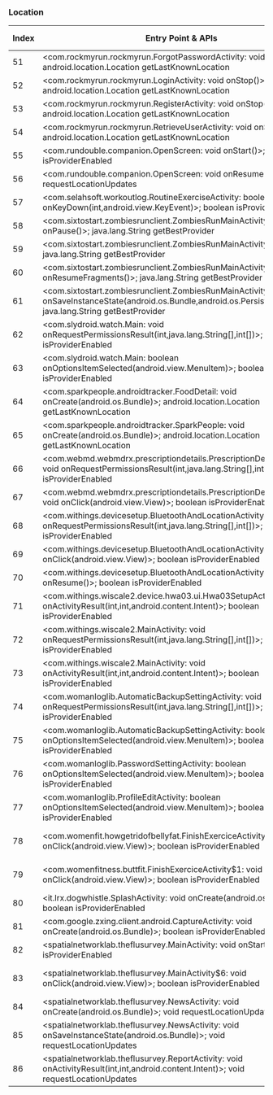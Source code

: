 ### Location
| Index | Entry Point & APIs | Screen shot | Resource id | Label |
| ------------- | ------------- | ------------- |-------------|-------------|
| 51 | <com.rockmyrun.rockmyrun.ForgotPasswordActivity: void onStop()>; android.location.Location getLastKnownLocation | ![](F:\COSMOS\output\py\Play_win8\Health_Fitness\com.rockmyrun.rockmyrun\com.rockmyrun.rockmyrun.ForgotPasswordActivity.png) |  | D |
| 52 | <com.rockmyrun.rockmyrun.LoginActivity: void onStop()>; android.location.Location getLastKnownLocation | ![](F:\COSMOS\output\py\Play_win8\Health_Fitness\com.rockmyrun.rockmyrun\com.rockmyrun.rockmyrun.LoginActivity.png) |  | F |
| 53 | <com.rockmyrun.rockmyrun.RegisterActivity: void onStop()>; android.location.Location getLastKnownLocation | ![](F:\COSMOS\output\py\Play_win8\Health_Fitness\com.rockmyrun.rockmyrun\com.rockmyrun.rockmyrun.RegisterActivity.png) |  | F |
| 54 | <com.rockmyrun.rockmyrun.RetrieveUserActivity: void onStop()>; android.location.Location getLastKnownLocation | ![](F:\COSMOS\output\py\Play_win8\Health_Fitness\com.rockmyrun.rockmyrun\com.rockmyrun.rockmyrun.RetrieveUserActivity.png) |  | F |
| 55 | <com.rundouble.companion.OpenScreen: void onStart()>; boolean isProviderEnabled | ![](F:\COSMOS\output\py\Play_win8\Health_Fitness\com.rundouble.companion\com.rundouble.companion.OpenScreen.png) |  | F |
| 56 | <com.rundouble.companion.OpenScreen: void onResume()>; void requestLocationUpdates | ![](F:\COSMOS\output\py\Play_win8\Health_Fitness\com.rundouble.companion\com.rundouble.companion.OpenScreen.png) |  | F |
| 57 | <com.selahsoft.workoutlog.RoutineExerciseActivity: boolean onKeyDown(int,android.view.KeyEvent)>; boolean isProviderEnabled | ![](F:\COSMOS\output\py\Play_win8\Health_Fitness\com.selahsoft.workoutlog\com.selahsoft.workoutlog.RoutineExerciseActivity.png) |  | |
| 58 | <com.sixtostart.zombiesrunclient.ZombiesRunMainActivity: void onPause()>; java.lang.String getBestProvider | ![](F:\COSMOS\output\py\Play_win8\Health_Fitness\com.sixtostart.zombiesrunclient\com.sixtostart.zombiesrunclient.ZombiesRunMainActivity.png) |  | |
| 59 | <com.sixtostart.zombiesrunclient.ZombiesRunMainActivity: void <init>()>; java.lang.String getBestProvider | ![](F:\COSMOS\output\py\Play_win8\Health_Fitness\com.sixtostart.zombiesrunclient\com.sixtostart.zombiesrunclient.ZombiesRunMainActivity.png) |  | |
| 60 | <com.sixtostart.zombiesrunclient.ZombiesRunMainActivity: void onResumeFragments()>; java.lang.String getBestProvider | ![](F:\COSMOS\output\py\Play_win8\Health_Fitness\com.sixtostart.zombiesrunclient\com.sixtostart.zombiesrunclient.ZombiesRunMainActivity.png) |  | |
| 61 | <com.sixtostart.zombiesrunclient.ZombiesRunMainActivity: void onSaveInstanceState(android.os.Bundle,android.os.PersistableBundle)>; java.lang.String getBestProvider | ![](F:\COSMOS\output\py\Play_win8\Health_Fitness\com.sixtostart.zombiesrunclient\com.sixtostart.zombiesrunclient.ZombiesRunMainActivity.png) |  | |
| 62 | <com.slydroid.watch.Main: void onRequestPermissionsResult(int,java.lang.String[],int[])>; boolean isProviderEnabled | ![](F:\COSMOS\output\py\Play_win8\Health_Fitness\com.slydroid.watch\com.slydroid.watch.Main.png) |  | T |
| 63 | <com.slydroid.watch.Main: boolean onOptionsItemSelected(android.view.MenuItem)>; boolean isProviderEnabled | ![](F:\COSMOS\output\py\Play_win8\Health_Fitness\com.slydroid.watch\com.slydroid.watch.Main.png) |  | T |
| 64 | <com.sparkpeople.androidtracker.FoodDetail: void onCreate(android.os.Bundle)>; android.location.Location getLastKnownLocation | ![](F:\COSMOS\output\py\Play_win8\Health_Fitness\com.sparkpeople.androidtracker\com.sparkpeople.androidtracker.FoodDetail.png) |  | D |
| 65 | <com.sparkpeople.androidtracker.SparkPeople: void onCreate(android.os.Bundle)>; android.location.Location getLastKnownLocation | ![](F:\COSMOS\output\py\Play_win8\Health_Fitness\com.sparkpeople.androidtracker\com.sparkpeople.androidtracker.SparkPeople.png) |  | F |
| 66 | <com.webmd.webmdrx.prescriptiondetails.PrescriptionDetailsActivity: void onRequestPermissionsResult(int,java.lang.String[],int[])>; boolean isProviderEnabled | ![](F:\COSMOS\output\py\Play_win8\Health_Fitness\com.webmd.webmdrx\com.webmd.webmdrx.prescriptiondetails.PrescriptionDetailsActivity.png) |  | D |
| 67 | <com.webmd.webmdrx.prescriptiondetails.PrescriptionDetailsActivity: void onClick(android.view.View)>; boolean isProviderEnabled | ![](F:\COSMOS\output\py\Play_win8\Health_Fitness\com.webmd.webmdrx\com.webmd.webmdrx.prescriptiondetails.PrescriptionDetailsActivity.png) |  | D |
| 68 | <com.withings.devicesetup.BluetoothAndLocationActivity: void onRequestPermissionsResult(int,java.lang.String[],int[])>; boolean isProviderEnabled | ![](F:\COSMOS\output\py\Play_win8\Health_Fitness\com.withings.wiscale2\com.withings.devicesetup.BluetoothAndLocationActivity.png) |  | T |
| 69 | <com.withings.devicesetup.BluetoothAndLocationActivity: void onClick(android.view.View)>; boolean isProviderEnabled | ![](F:\COSMOS\output\py\Play_win8\Health_Fitness\com.withings.wiscale2\com.withings.devicesetup.BluetoothAndLocationActivity.png) |  | T |
| 70 | <com.withings.devicesetup.BluetoothAndLocationActivity: void onResume()>; boolean isProviderEnabled | ![](F:\COSMOS\output\py\Play_win8\Health_Fitness\com.withings.wiscale2\com.withings.devicesetup.BluetoothAndLocationActivity.png) |  | T |
| 71 | <com.withings.wiscale2.device.hwa03.ui.Hwa03SetupActivity: void onActivityResult(int,int,android.content.Intent)>; boolean isProviderEnabled | ![](F:\COSMOS\output\py\Play_win8\Health_Fitness\com.withings.wiscale2\com.withings.wiscale2.device.hwa03.ui.Hwa03SetupActivity.png) |  | |
| 72 | <com.withings.wiscale2.MainActivity: void onRequestPermissionsResult(int,java.lang.String[],int[])>; boolean isProviderEnabled | ![](F:\COSMOS\output\py\Play_win8\Health_Fitness\com.withings.wiscale2\com.withings.wiscale2.MainActivity.png) |  | T |
| 73 | <com.withings.wiscale2.MainActivity: void onActivityResult(int,int,android.content.Intent)>; boolean isProviderEnabled | ![](F:\COSMOS\output\py\Play_win8\Health_Fitness\com.withings.wiscale2\com.withings.wiscale2.MainActivity.png) |  | T |
| 74 | <com.womanloglib.AutomaticBackupSettingActivity: void onRequestPermissionsResult(int,java.lang.String[],int[])>; boolean isProviderEnabled | ![](F:\COSMOS\output\py\Play_win8\Health_Fitness\com.womanlog\com.womanloglib.AutomaticBackupSettingActivity.png) |  | |
| 75 | <com.womanloglib.AutomaticBackupSettingActivity: boolean onOptionsItemSelected(android.view.MenuItem)>; boolean isProviderEnabled | ![](F:\COSMOS\output\py\Play_win8\Health_Fitness\com.womanlog\com.womanloglib.AutomaticBackupSettingActivity.png) |  | |
| 76 | <com.womanloglib.PasswordSettingActivity: boolean onOptionsItemSelected(android.view.MenuItem)>; boolean isProviderEnabled | ![](F:\COSMOS\output\py\Play_win8\Health_Fitness\com.womanlog\com.womanloglib.PasswordSettingActivity.png) |  | D |
| 77 | <com.womanloglib.ProfileEditActivity: boolean onOptionsItemSelected(android.view.MenuItem)>; boolean isProviderEnabled | ![](F:\COSMOS\output\py\Play_win8\Health_Fitness\com.womanlog\com.womanloglib.ProfileEditActivity.png) |  |  |
| 78 | <com.womenfit.howgetridofbellyfat.FinishExerciceActivity$1: void onClick(android.view.View)>; boolean isProviderEnabled | ![](F:\COSMOS\output\py\Play_win8\Health_Fitness\com.womenfit.howgetridofbellyfat\com.womenfit.howgetridofbellyfat.FinishExerciceActivity.png) | {'2131558533': <sensitive_component.SensitiveComponent.SensitiveView object at 0x0000012524205FD0>} | D |
| 79 | <com.womenfitness.buttfit.FinishExerciceActivity$1: void onClick(android.view.View)>; boolean isProviderEnabled | ![](F:\COSMOS\output\py\Play_win8\Health_Fitness\com.womenfitness.buttfit\com.womenfitness.buttfit.FinishExerciceActivity.png) | {'2131558529': <sensitive_component.SensitiveComponent.SensitiveView object at 0x0000012523EA8AC8>} | |
| 80 | <it.lrx.dogwhistle.SplashActivity: void onCreate(android.os.Bundle)>; boolean isProviderEnabled | ![](F:\COSMOS\output\py\Play_win8\Health_Fitness\it.lrx.dogtitaniumwhistle\it.lrx.dogwhistle.SplashActivity.png) |  | F |
| 81 | <com.google.zxing.client.android.CaptureActivity: void onCreate(android.os.Bundle)>; boolean isProviderEnabled | ![](F:\COSMOS\output\py\Play_win8\Health_Fitness\me.rtrt.app2\com.google.zxing.client.android.CaptureActivity.png) |  | F |
| 82 | <spatialnetworklab.theflusurvey.MainActivity: void onStart()>; boolean isProviderEnabled | ![](F:\COSMOS\output\py\Play_win8\Health_Fitness\spatialnetworklab.theflusurvey\spatialnetworklab.theflusurvey.MainActivity.png) |  | F |
| 83 | <spatialnetworklab.theflusurvey.MainActivity$6: void onClick(android.view.View)>; boolean isProviderEnabled | ![](F:\COSMOS\output\py\Play_win8\Health_Fitness\spatialnetworklab.theflusurvey\spatialnetworklab.theflusurvey.MainActivity.png) | {'2131558690': <sensitive_component.SensitiveComponent.SensitiveView object at 0x0000012523CD9630>} | F |
| 84 | <spatialnetworklab.theflusurvey.NewsActivity: void onCreate(android.os.Bundle)>; void requestLocationUpdates | ![](F:\COSMOS\output\py\Play_win8\Health_Fitness\spatialnetworklab.theflusurvey\spatialnetworklab.theflusurvey.NewsActivity.png) |  | D |
| 85 | <spatialnetworklab.theflusurvey.NewsActivity: void onSaveInstanceState(android.os.Bundle)>; void requestLocationUpdates | ![](F:\COSMOS\output\py\Play_win8\Health_Fitness\spatialnetworklab.theflusurvey\spatialnetworklab.theflusurvey.NewsActivity.png) |  | D |
| 86 | <spatialnetworklab.theflusurvey.ReportActivity: void onActivityResult(int,int,android.content.Intent)>; void requestLocationUpdates | ![](F:\COSMOS\output\py\Play_win8\Health_Fitness\spatialnetworklab.theflusurvey\spatialnetworklab.theflusurvey.ReportActivity.png) |  | D |
